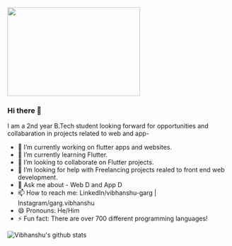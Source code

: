 <img src="https://user-images.githubusercontent.com/64217477/100612840-99b72080-3339-11eb-8c1d-73cc997f1bc0.png" height=200px width=300px >

### Hi there 👋

I am a 2nd year B.Tech student looking forward for opportunities and collabaration in projects related to web and app-

- 🔭 I’m currently working on flutter apps and websites.
- 🌱 I’m currently learning Flutter.
- 👯 I’m looking to collaborate on Flutter projects.
- 🤔 I’m looking for help with Freelancing projects realed to front end web development.
- 💬 Ask me about - Web D and App D
- 📫 How to reach me: LinkedIn/vibhanshu-garg | Instagram/garg.vibhanshu
- 😄 Pronouns: He/Him
- ⚡ Fun fact:  There are over 700 different programming languages! 

![Vibhanshu's github stats](https://github-readme-stats.vercel.app/api?username=vibhanshu2001)

